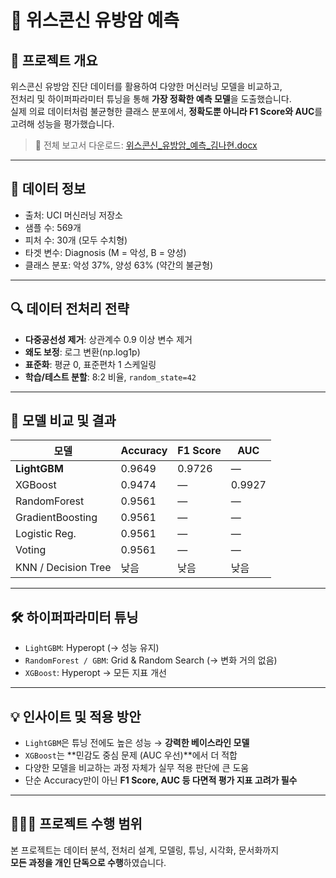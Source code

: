 # 🧬 위스콘신 유방암 예측

## 📌 프로젝트 개요
위스콘신 유방암 진단 데이터를 활용하여 다양한 머신러닝 모델을 비교하고,  
전처리 및 하이퍼파라미터 튜닝을 통해 **가장 정확한 예측 모델**을 도출했습니다.  
실제 의료 데이터처럼 불균형한 클래스 분포에서, **정확도뿐 아니라 F1 Score와 AUC**를 고려해 성능을 평가했습니다.

> 📄 전체 보고서 다운로드: [위스콘신_유방암_예측_김나현.docx](https://github.com/kimnahyeon99/ml-project/blob/main/%EC%9C%84%EC%8A%A4%EC%BD%98%EC%8B%A0%20%EC%9C%A0%EB%B0%A9%EC%95%94%20%EC%98%88%EC%B8%A1/%E1%84%8B%E1%85%B1%E1%84%89%E1%85%B3%E1%84%8F%E1%85%A9%E1%86%AB%E1%84%89%E1%85%B5%E1%86%AB%20%E1%84%8B%E1%85%B2%E1%84%87%E1%85%A1%E1%86%BC%E1%84%8B%E1%85%A1%E1%86%B7%20%E1%84%8B%E1%85%A8%E1%84%8E%E1%85%B3%E1%86%A8_%E1%84%80%E1%85%B5%E1%86%B7%E1%84%82%E1%85%A1%E1%84%92%E1%85%A7%E1%86%AB.docx)

---

## 🧾 데이터 정보
- 출처: UCI 머신러닝 저장소
- 샘플 수: 569개
- 피처 수: 30개 (모두 수치형)
- 타겟 변수: Diagnosis (M = 악성, B = 양성)
- 클래스 분포: 악성 37%, 양성 63% (약간의 불균형)

---

## 🔍 데이터 전처리 전략
- **다중공선성 제거**: 상관계수 0.9 이상 변수 제거
- **왜도 보정**: 로그 변환(np.log1p)
- **표준화**: 평균 0, 표준편차 1 스케일링
- **학습/테스트 분할**: 8:2 비율, `random_state=42`

---

## 🤖 모델 비교 및 결과
| 모델          | Accuracy | F1 Score | AUC    |
|---------------|----------|----------|--------|
| **LightGBM**  | 0.9649   | 0.9726   | —      |
| XGBoost       | 0.9474   | —        | 0.9927 |
| RandomForest  | 0.9561   | —        | —      |
| GradientBoosting | 0.9561 | —        | —      |
| Logistic Reg. | 0.9561   | —        | —      |
| Voting        | 0.9561   | —        | —      |
| KNN / Decision Tree | 낮음 | 낮음 | 낮음 |

---

## 🛠 하이퍼파라미터 튜닝
- `LightGBM`: Hyperopt (→ 성능 유지)
- `RandomForest / GBM`: Grid & Random Search (→ 변화 거의 없음)
- `XGBoost`: Hyperopt → 모든 지표 개선

---

## 💡 인사이트 및 적용 방안
- `LightGBM`은 튜닝 전에도 높은 성능 → **강력한 베이스라인 모델**
- `XGBoost`는 **민감도 중심 문제 (AUC 우선)**에서 더 적합
- 다양한 모델을 비교하는 과정 자체가 실무 적용 판단에 큰 도움
- 단순 Accuracy만이 아닌 **F1 Score, AUC 등 다면적 평가 지표 고려가 필수**

---

## 🙋🏻‍♀️ 프로젝트 수행 범위
본 프로젝트는 데이터 분석, 전처리 설계, 모델링, 튜닝, 시각화, 문서화까지  
**모든 과정을 개인 단독으로 수행**하였습니다.
